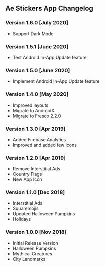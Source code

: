 ## Ae Stickers App Changelog

### Version 1.6.0 [July 2020]
 - Support Dark Mode

### Version 1.5.1 [June 2020]
  - Test Android In-App Update feature

### Version 1.5.0 [June 2020]
 - Implement Android In-App Update feature

### Version 1.4.0 [May 2020]
 - Improved layouts
 - Migrate to AndroidX
 - Migrate to Fresco 2.2.0

### Version 1.3.0 [Apr 2019]
 - Added Firebase Analytics
 - Improved and added few icons

### Version 1.2.0 [Apr 2019]
 - Remove Interstitial Ads
 - Country Flags
 - New App Icon

### Version 1.1.0 [Dec 2018]
 - Interstitial Ads
 - Squaremojis
 - Updated Halloween Pumpkins
 - Holidays

### Version 1.0.0 [Nov 2018]
 - Initial Release Version
 - Halloween Pumpkins
 - Mythical Creatures
 - City Landmarks